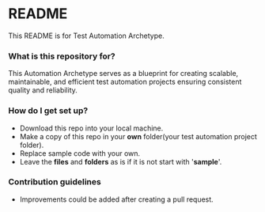 # README #

This README is for Test Automation Archetype.

### What is this repository for? ###

This Automation Archetype serves as a blueprint for creating scalable, maintainable, and efficient test automation projects ensuring consistent quality and reliability.

### How do I get set up? ###

* Download this repo into your local machine.
* Make a copy of this repo in your **own** folder(your test automation project folder).
* Replace sample code with your own.
* Leave the **files** and **folders** as is if it is not start with '**sample**'.


### Contribution guidelines ###

* Improvements could be added after creating a pull request.
